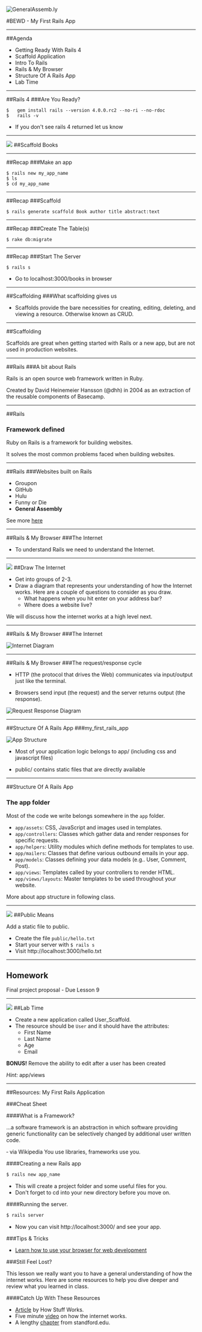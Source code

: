![GeneralAssemb.ly](https://github.com/generalassembly/ga-ruby-on-rails-for-devs/raw/master/images/ga.png "GeneralAssemb.ly")

#BEWD - My First Rails App

---


##Agenda

*	Getting Ready With Rails 4
*	Scaffold Application
*	Intro To Rails
*	Rails & My Browser
*	Structure Of A Rails App
*	Lab Time

---


##Rails 4
###Are You Ready?

	$	gem install rails --version 4.0.0.rc2 --no-ri --no-rdoc
	$	rails -v


* If you don't see rails 4 returned let us know

---


<img id ='icon' src="../../assets/ICL_icons/Code_along_icon_md.png">
##Scaffold Books

---

##Recap
###Make an app

	$ rails new my_app_name
	$ ls
	$ cd my_app_name

---

##Recap
###Scaffold

	$ rails generate scaffold Book author title abstract:text

---


##Recap
###Create The Table(s)

	$ rake db:migrate

---


##Recap
###Start The Server

	$ rails s

* Go to localhost:3000/books in browser

---


##Scaffolding
###What scaffolding gives us

*	Scaffolds provide the bare necessities for creating, editing, deleting, and viewing a resource. Otherwise known as CRUD.

---



##Scaffolding

Scaffolds are great when getting started with Rails or a new app, but are not used in production websites.

---



##Rails
###A bit about Rails

Rails is an open source web framework written in Ruby.

Created by David Heinemeier Hansson (@dhh) in 2004 as an extraction of the reusable components of Basecamp.

---


##Rails
### Framework defined

Ruby on Rails is a framework for building websites.

It solves the most common problems faced when building websites.

---


##Rails
###Websites built on Rails

*	Groupon
*	GitHub
*	Hulu
*	Funny or Die
*	__General Assembly__

See more [here](http://www.developerdrive.com/2011/09/20-best-sites-built-with-ruby-on-rails/)

---


##Rails & My Browser
###The Internet

*	To understand Rails we need to understand the Internet.

---



<img id ='icon' src="../../assets/ICL_icons/Exercise_icon_md.png">
##Draw The Internet

*	Get into groups of 2-3.
*	Draw a diagram that represents your understanding of how the Internet works. Here are a couple of questions to consider as you draw.
	*	What happens when you hit enter on your address bar?
	*	Where does a website live?

We will discuss how the internet works at a high level next.

---



##Rails & My Browser
###The Internet

![Internet Diagram](../../assets/rails/internet.png)

---


##Rails & My Browser
###The request/response cycle

*	HTTP (the protocol that drives the Web) communicates via input/output just like the terminal.

*	Browsers send input (the request) and the server returns output (the response).

![Request Response Diagram](../../assets/rails/response_request.png)

---


##Structure Of A Rails App
###my_first_rails_app


![App Structure](../../assets/rails/app_structure.png)

*	Most of your application logic belongs to app/ (including css and javascript files)

*	public/ contains static files that are directly available

---




##Structure Of A Rails App
### The app folder

Most of the code we write belongs somewhere in the `app` folder.

* `app/assets`: CSS, JavaScript and images used in templates.
* `app/controllers`: Classes which gather data and render responses for specific
  requests.
* `app/helpers`: Utility modules which define methods for templates to use.
* `app/mailers`: Classes that define various outbound emails in your app.
* `app/models`: Classes defining your data models (e.g.. User, Comment, Post).
* `app/views`: Templates called by your controllers to render HTML.
* `app/views/layouts`: Master templates to be used throughout your website.

More about app structure in following class.

---


<img id ='icon' src="../../assets/ICL_icons/Code_along_icon_md.png">
##Public Means

Add a static file to public.

* Create the file `public/hello.txt`
* Start your server with `$ rails s`
* Visit http://localhost:3000/hello.txt

---


## Homework

Final project proposal - Due Lesson 9

---



<img id ='icon' src="../../assets/ICL_icons/Exercise_icon_md.png">
##Lab Time

*	Create a new application called User_Scaffold.
*	The resource should be `User` and it should have the attributes:
	*	First Name
	*	Last Name
	*	Age
	*	Email

__BONUS!__ Remove the ability to edit after a user has been created

_Hint:_ app/views

---


<div id="resources">
##Resources: My First Rails Application

###Cheat Sheet

####What is a Framework?


...a software framework is an abstraction in which software providing generic functionality can be selectively changed by additional user written code.

&dash; via Wikipedia
You use libraries, frameworks use you.

####Creating a new Rails app

```bash
$ rails new app_name
```

*   This will create a project folder and some useful files for you.
*   Don't forget to cd into your new directory before you move on.

####Running the server.

```bash
$ rails server
```

* Now you can visit http://localhost:3000/ and see your app.


###Tips & Tricks

* [Learn how to use your browser for web development](http://discover-devtools.codeschool.com/)

###Still Feel Lost?

This lesson we really want you to have a general understanding of how the internet works. Here are some resources to help you dive deeper and review what you learned in class.

####Catch Up With These Resources

* [Article](http://computer.howstuffworks.com/internet/basics/internet.htm) by How Stuff Works.
* Five minute [video](http://www.youtube.com/watch?v=7_LPdttKXPc) on how the internet works.
* A lengthy [chapter](http://www.stanford.edu/class/msande91si/www-spr04/readings/week1/InternetWhitepaper.htm) from standford.edu.



